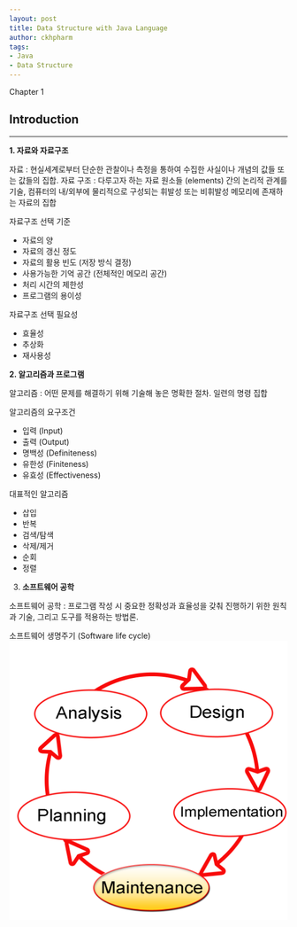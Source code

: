 ```yaml
---
layout: post
title: Data Structure with Java Language
author: ckhpharm
tags:
- Java
- Data Structure
---
```


Chapter 1

## Introduction
-----

__1. 자료와 자료구조__

자료 : 현실세계로부터 단순한 관찰이나 측정을 통하여 수집한 사실이나 개념의 값들 또는 값들의 집합.
자료 구조 : 다루고자 하는 자료 원소들 (elements) 간의 논리적 관계를 기술, 컴퓨터의 내/외부에 물리적으로 구성되는 휘발성 또는 비휘발성 메모리에 존재하는 자료의 집합

자료구조 선택 기준
- 자료의 양
- 자료의 갱신 정도
- 자료의 활용 빈도 (저장 방식 결정)
- 사용가능한 기억 공간 (전체적인 메모리 공간)
- 처리 시간의 제한성
- 프로그램의 용이성

자료구조 선택 필요성
- 효율성
- 추상화
- 재사용성

__2. 알고리즘과 프로그램__

알고리즘 : 어떤 문제를 해결하기 위해 기술해 놓은 명확한 절차. 일련의 명령 집합

알고리즘의 요구조건
- 입력 (Input)
- 출력 (Output)
- 명백성 (Definiteness)
- 유한성 (Finiteness)
- 유효성 (Effectiveness)

대표적인 알고리즘
- 삽입
- 반복
- 검색/탐색
- 삭제/제거
- 순회
- 정렬

3. __소프트웨어 공학__

소프트웨어 공학 : 프로그램 작성 시 중요한 정확성과 효율성을 갖춰 진행하기 위한 원칙과 기술, 그리고 도구를 적용하는 방법론.

소프트웨어 생명주기 (Software life cycle)
![Alt text](./image/SDLC-Maintenance-Highlighted.png)
